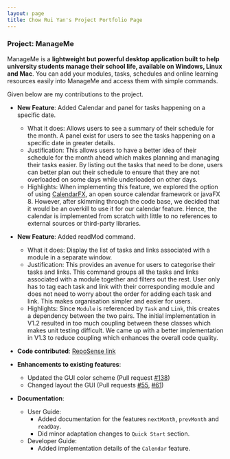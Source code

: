 ```yaml
---
layout: page
title: Chow Rui Yan's Project Portfolio Page
---
```


### Project: ManageMe

ManageMe is a **lightweight but powerful desktop application built to help university students manage their school life, available on Windows, Linux and Mac**. You can add your modules, tasks, schedules and online learning resources easily into ManageMe and access them with simple commands.

Given below are my contributions to the project.

* **New Feature**: Added Calendar and panel for tasks happening on a specific date.
  * What it does: Allows users to see a summary of their schedule for the month. A panel exist for users to see the tasks happening on a specific date in greater details.
  * Justification: This allows users to have a better idea of their schedule for the month ahead which makes planning and managing their tasks easier. By listing out the tasks that need to be done, users can better plan out their schedule to ensure that they are not overloaded on some days while underloaded on other days.
  * Highlights: When implementing this feature, we explored the option of using [CalendarFX](https://dlsc.com/products/calendarfx), an open source calendar framework or javaFX 8. However, after skimming through the code base, we decided that it would be an overkill to use it for our calendar feature. Hence, the calendar is implemented from scratch with little to no references to external sources or third-party libraries.

* **New Feature**: Added readMod command.
  * What it does: Display the list of tasks and links associated with a module in a separate window.
  * Justification: This provides an avenue for users to categorise their tasks and links. This command groups all the tasks and links associated with a module together and filters out the rest. User only has to tag each task and link with their corresponding module and does not need to worry about the order for adding each task and link. This makes organisation simpler and easier for users.
  * Highlights: Since `Module` is referenced by `Task` and `Link`, this creates a dependency between the two pairs. The initial implementation in V1.2 resulted in too much coupling between these classes which makes unit testing difficult. We came up with a better implementation in V1.3 to reduce coupling which enhances the overall code quality.

<div style="page-break-after: always;"></div>

* **Code contributed**: [RepoSense link](https://nus-cs2103-ay2122s1.github.io/tp-dashboard/?search=chowRuiYan&sort=groupTitle&sortWithin=title&timeframe=commit&mergegroup=&groupSelect=groupByRepos&breakdown=true&checkedFileTypes=docs~functional-code~test-code~other&since=2021-09-17)

* **Enhancements to existing features**:
  * Updated the GUI color scheme (Pull request [\#138](https://github.com/AY2122S1-CS2103T-W11-3/tp/pull/138))
  * Changed layout the GUI (Pull requests [\#55](https://github.com/AY2122S1-CS2103T-W11-3/tp/pull/55), [\#61](https://github.com/AY2122S1-CS2103T-W11-3/tp/pull/61))

* **Documentation**:
  * User Guide:
    * Added documentation for the features `nextMonth`, `prevMonth` and `readDay`.
    * Did minor adaptation changes to `Quick Start` section.
  * Developer Guide:
    * Added implementation details of the `Calendar` feature.
